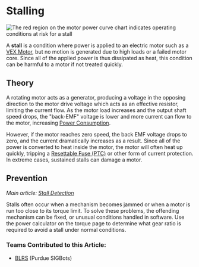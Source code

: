 # Stalling

![ The red region on the motor power curve chart indicates operating conditions at risk for a stall](https://phabricator.purduesigbots.com/file/data/tsefgqqu2epvkwdqao7d/PHID-FILE-76cjkli2c6vu4vjnsmjn/vex_motor_393_curve.png)

A **stall** is a condition where power is applied to an electric motor such as a [VEX Motor](../../vex-electronics/vex-electronics/motors.md), but no motion is generated due to high loads or a failed motor core. Since all of the applied power is thus dissipated as heat, this condition can be harmful to a motor if not treated quickly.

## Theory

A rotating motor acts as a generator, producing a voltage in the opposing direction to the motor drive voltage which acts as an effective resistor, limiting the current flow. As the motor load increases and the output shaft speed drops, the "back-EMF" voltage is lower and more current can flow to the motor, increasing [Power Consumption](power-consumption.md).

However, if the motor reaches zero speed, the back EMF voltage drops to zero, and the current dramatically increases as a result. Since all of the power is converted to heat inside the motor, the motor will often heat up quickly, tripping a [Resettable Fuse \(PTC\)](resettable-fuse-ptc.md) or other form of current protection. In extreme cases, sustained stalls can damage a motor.

## Prevention

_Main article:_ [_Stall Detection_](../../software/general/stall-detection.md)

Stalls often occur when a mechanism becomes jammed or when a motor is run too close to its torque limit. To solve these problems, the offending mechanism can be fixed, or unusual conditions handled in software. Use the power calculator on the torque page to determine what gear ratio is required to avoid a stall under normal conditions.

### Teams Contributed to this Article:

* [BLRS](https://purduesigbots.com/) \(Purdue SIGBots\)

